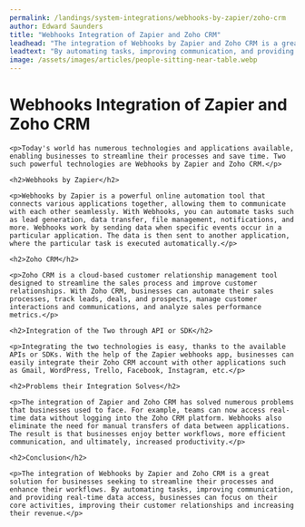 ```yaml
---
permalink: /landings/system-integrations/webhooks-by-zapier/zoho-crm
author: Edward Saunders
title: "Webhooks Integration of Zapier and Zoho CRM"
leadhead: "The integration of Webhooks by Zapier and Zoho CRM is a great solution for businesses seeking to streamline their processes and enhance their workflows"
leadtext: "By automating tasks, improving communication, and providing real-time data access, businesses can focus on their core activities, improving their customer relationships and increasing their revenue."
image: /assets/images/articles/people-sitting-near-table.webp
---
```

<div class="arttext">	<h1>Webhooks Integration of Zapier and Zoho CRM</h1>

	<p>Today's world has numerous technologies and applications available, enabling businesses to streamline their processes and save time. Two such powerful technologies are Webhooks by Zapier and Zoho CRM.</p>

	<h2>Webhooks by Zapier</h2>

	<p>Webhooks by Zapier is a powerful online automation tool that connects various applications together, allowing them to communicate with each other seamlessly. With Webhooks, you can automate tasks such as lead generation, data transfer, file management, notifications, and more. Webhooks work by sending data when specific events occur in a particular application. The data is then sent to another application, where the particular task is executed automatically.</p>

	<h2>Zoho CRM</h2>

	<p>Zoho CRM is a cloud-based customer relationship management tool designed to streamline the sales process and improve customer relationships. With Zoho CRM, businesses can automate their sales processes, track leads, deals, and prospects, manage customer interactions and communications, and analyze sales performance metrics.</p>

	<h2>Integration of the Two through API or SDK</h2>

	<p>Integrating the two technologies is easy, thanks to the available APIs or SDKs. With the help of the Zapier webhooks app, businesses can easily integrate their Zoho CRM account with other applications such as Gmail, WordPress, Trello, Facebook, Instagram, etc.</p>

	<h2>Problems their Integration Solves</h2>

	<p>The integration of Zapier and Zoho CRM has solved numerous problems that businesses used to face. For example, teams can now access real-time data without logging into the Zoho CRM platform. Webhooks also eliminate the need for manual transfers of data between applications. The result is that businesses enjoy better workflows, more efficient communication, and ultimately, increased productivity.</p>

	<h2>Conclusion</h2>

	<p>The integration of Webhooks by Zapier and Zoho CRM is a great solution for businesses seeking to streamline their processes and enhance their workflows. By automating tasks, improving communication, and providing real-time data access, businesses can focus on their core activities, improving their customer relationships and increasing their revenue.</p>
</div>